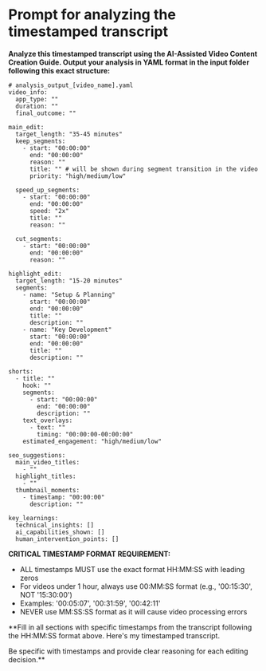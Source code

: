 # Prompt for analyzing the timestamped transcript

**Analyze this timestamped transcript using the AI-Assisted Video Content Creation Guide. Output your analysis in YAML format in the input folder following this exact structure:**

```
# analysis_output_[video_name].yaml
video_info:
  app_type: ""
  duration: ""
  final_outcome: ""

main_edit:
  target_length: "35-45 minutes"
  keep_segments:
    - start: "00:00:00"
      end: "00:00:00"
      reason: ""
      title: "" # will be shown during segment transition in the video
      priority: "high/medium/low"

  speed_up_segments:
    - start: "00:00:00"
      end: "00:00:00"
      speed: "2x"
      title: ""
      reason: ""

  cut_segments:
    - start: "00:00:00"
      end: "00:00:00"
      reason: ""

highlight_edit:
  target_length: "15-20 minutes"
  segments:
    - name: "Setup & Planning"
      start: "00:00:00"
      end: "00:00:00"
      title: ""
      description: ""
    - name: "Key Development"
      start: "00:00:00"
      end: "00:00:00"
      title: ""
      description: ""

shorts:
  - title: ""
    hook: ""
    segments:
      - start: "00:00:00"
        end: "00:00:00"
        description: ""
    text_overlays:
      - text: ""
        timing: "00:00:00-00:00:00"
    estimated_engagement: "high/medium/low"

seo_suggestions:
  main_video_titles:
    - ""
  highlight_titles:
    - ""
  thumbnail_moments:
    - timestamp: "00:00:00"
      description: ""

key_learnings:
  technical_insights: []
  ai_capabilities_shown: []
  human_intervention_points: []
```

**CRITICAL TIMESTAMP FORMAT REQUIREMENT:**

- ALL timestamps MUST use the exact format HH:MM:SS with leading zeros
- For videos under 1 hour, always use 00:MM:SS format (e.g., '00:15:30', NOT '15:30:00')
- Examples: '00:05:07', '00:31:59', '00:42:11'
- NEVER use MM:SS:SS format as it will cause video processing errors

**Fill in all sections with specific timestamps from the transcript following the HH:MM:SS format above.
Here's my timestamped transcript.

Be specific with timestamps and provide clear reasoning for each editing decision.**
